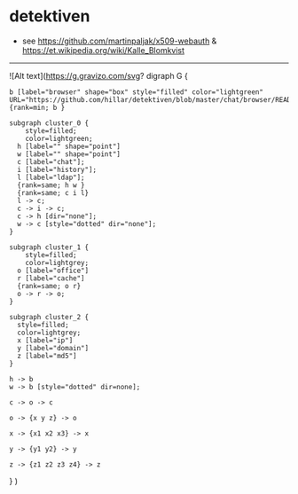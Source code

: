 # detektiven
* see https://github.com/martinpaljak/x509-webauth &amp; https://et.wikipedia.org/wiki/Kalle_Blomkvist

----

![Alt text](https://g.gravizo.com/svg?
  digraph G {

    b [label="browser" shape="box" style="filled" color="lightgreen" URL="https://github.com/hillar/detektiven/blob/master/chat/browser/README.md"]
    {rank=min; b }

  	subgraph cluster_0 {
  		style=filled;
  		color=lightgreen;
      h [label="" shape="point"]
      w [label="" shape="point"]
      c [label="chat"];
      i [label="history"];
      l [label="ldap"];
      {rank=same; h w }
      {rank=same; c i l}
      l -> c;
      c -> i -> c;
      c -> h [dir="none"];
      w -> c [style="dotted" dir="none"];
  	}

    subgraph cluster_1 {
  		style=filled;
  		color=lightgrey;
      o [label="office"]
      r [label="cache"]
      {rank=same; o r}
      o -> r -> o;
    }

    subgraph cluster_2 {
      style=filled;
      color=lightgrey;
      x [label="ip"]
      y [label="domain"]
      z [label="md5"]
    }

    h -> b
    w -> b [style="dotted" dir=none];

    c -> o -> c

    o -> {x y z} -> o

    x -> {x1 x2 x3} -> x

    y -> {y1 y2} -> y

    z -> {z1 z2 z3 z4} -> z
  }
)
